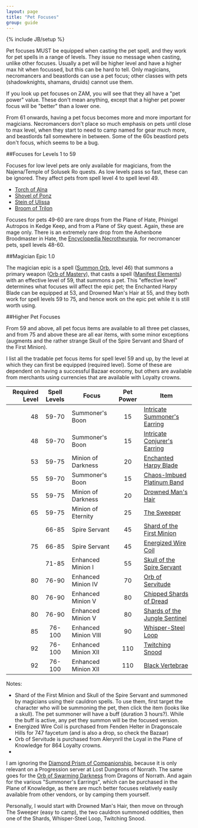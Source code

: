 ```yaml
---
layout: page
title: "Pet Focuses"
group: guide
---
```

{% include JB/setup %}

Pet focuses MUST be equipped when casting the pet spell, and they work for pet spells in a range of levels.  They issue no message when casting, unlike other focuses.  Usually a pet will be higher level and have a higher max hit when focussed, but this can be hard to tell.  Only magicians, necromancers and beastlords can use a pet focus; other classes with pets (shadowknights, shamans, druids) cannot use them.

If you look up pet focuses on ZAM, you will see that they all have a "pet power" value.  These don't mean anything, except that a higher pet power focus will be "better" than a lower one.

From 61 onwards, having a pet focus becomes more and more important for magicians.  Necromancers don't place so much emphasis on pets until close to max level, when they start to need to camp named for gear much more, and beastlords fall somewhere in between.  Some of the 60s beastlord pets don't focus, which seems to be a bug.

##Focuses for Levels 1 to 59

Focuses for low level pets are only available for magicians, from the Najena/Temple of Solusek Ro quests.  As low levels pass so fast, these can be ignored.  They affect pets from spell level 4 to spell level 49.

- [Torch of Alna](http://everquest.allakhazam.com/db/item.html?item=65)
- [Shovel of Ponz](http://everquest.allakhazam.com/db/item.html?item=64)
- [Stein of Ulissa](http://everquest.allakhazam.com/db/item.html?item=66)
- [Broom of Trilon](http://everquest.allakhazam.com/db/item.html?item=63)

Focuses for pets 49-60 are rare drops from the Plane of Hate, Phinigel Autropos in Kedge Keep, and from a Plane of Sky quest.  Again, these are mage only.  There is an extremely rare drop from the Ashenbone Broodmaster in Hate, the [Encyclopedia Necrotheurgia](http://everquest.allakhazam.com/db/item.html?item=2288), for necromancer pets, spell levels 48-60.

##Magician Epic 1.0

The magician epic is a spell ([Summon Orb](http://everquest.allakhazam.com/db/item.html?item=9294), level 46) that summons a primary weapon ([Orb of Mastery](http://everquest.allakhazam.com/db/item.html?item=3750)), that casts a spell ([Manifest Elements](http://everquest.allakhazam.com/db/spell.html?spell=1936)) with an effective level of 59, that summons a pet.  This "effective level" determines what focuses will affect the epic pet; the Enchanted Harpy Blade can be equipped at 53, and Drowned Man's Hair at 55, and they both work for spell levels 59 to 75, and hence work on the epic pet while it is still worth using.

##Higher Pet Focuses

From 59 and above, all pet focus items are available to all three pet classes, and from 75 and above these are all ear items, with some minor exceptions (augments and the rather strange Skull of the Spire Servant and Shard of the First Minion).

I list all the tradable pet focus items for spell level 59 and up, by the level at which they can first be equipped (required level).  Some of these are dependent on having a successful Bazaar economy, but others are available from merchants using currencies that are available with Loyalty crowns.


| Required Level|Spell Levels|Focus|Pet Power|Item|
|-:|:-:|-|:-:|-|
|48|59-70|Summoner's Boon|15|[Intricate Summoner's Earring](http://everquest.allakhazam.com/db/item.html?item=83971)|
|48|59-70|Summoner's Boon|15|[Intricate Conjurer's Earring](http://everquest.allakhazam.com/db/item.html?item=104096)|
|53|59-75|Minion of Darkness|20|[Enchanted Harpy Blade](http://everquest.allakhazam.com/db/item.html?item=54393)|
|55|59-70|Summoner's Boon|15|[Chaos-Imbued Platinum Band](http://everquest.allakhazam.com/db/item.html?item=36517)|
|55|59-75|Minion of Darkness|20|[Drowned Man's Hair](http://everquest.allakhazam.com/db/item.html?item=65859)|
|65|59-75|Minion of Eternity|25|[The Sweeper](http://everquest.allakhazam.com/db/item.html?item=65902)|
| |66-85|Spire Servant|45|[Shard of the First Minion](http://everquest.allakhazam.com/db/item.html?item=72353)|
|75|66-85|Spire Servant|45|[Energized Wire Coil](http://everquest.allakhazam.com/db/item.html?item=71042)|
| |71-85|Enhanced Minion I|55|[Skull of the Spire Servant](http://everquest.allakhazam.com/db/item.html?item=79378)|
|80|76-90|Enhanced Minion IV|70|[Orb of Servitude](http://everquest.allakhazam.com/db/item.html?item=89908)|
|80|76-90|Enhanced Minion V|80|[Chipped Shards of Dread](http://everquest.allakhazam.com/db/item.html?item=91932)|
|80|76-90|Enhanced Minion V|80|[Shards of the Jungle Sentinel](http://everquest.allakhazam.com/db/item.html?item=93306)|
|85|76-100|Enhanced Minion VIII|90|[Whisper-Steel Loop](http://everquest.allakhazam.com/db/item.html?item=100918)|
|92|76-100|Enhanced Minion XII|110|[Twitching Snood](http://everquest.allakhazam.com/db/item.html?item=108474)|
|92|76-100|Enhanced Minion XII|110|[Black Vertebrae](http://everquest.allakhazam.com/db/item.html?item=108256)|

Notes:

- Shard of the First Minion and Skull of the Spire Servant and summoned by magicians using their cauldron spells.  To use them, first target the character who will be summoning the pet, then click the item (looks like a skull).  The pet summoner will have a buff (duration 3 hours?).  While the buff is active, any pet they summon will be the focused version.
- Energized Wire Coil is purchased from Fenden Helter in Dragonscale Hills for 747 faycetum (and is also a drop, so check the Bazaar)
- Orb of Servitude is purchased from Alerynril the Loyal in the Plane of Knowledge for 864 Loyalty crowns.
- 

I am ignoring the [Diamond Prism of Companionship](http://everquest.allakhazam.com/db/item.html?item=23480), because it is only relevant on a Progression server at Lost Dungeons of Norrath.  The same goes for the [Orb of Swarming Darkness](http://everquest.allakhazam.com/db/item.html?item=36665) from Dragons of Norrath.  And again for the various "Summoner's Earrings", which can be purchased in the Plane of Knowledge, as there are much better focuses relatively easily available from other vendors, or by camping them yourself.

Personally, I would start with Drowned Man's Hair, then move on through The Sweeper (easy to camp), the two cauldron summoned oddities, then one of the Shards, Whisper-Steel Loop, Twitching Snood.
